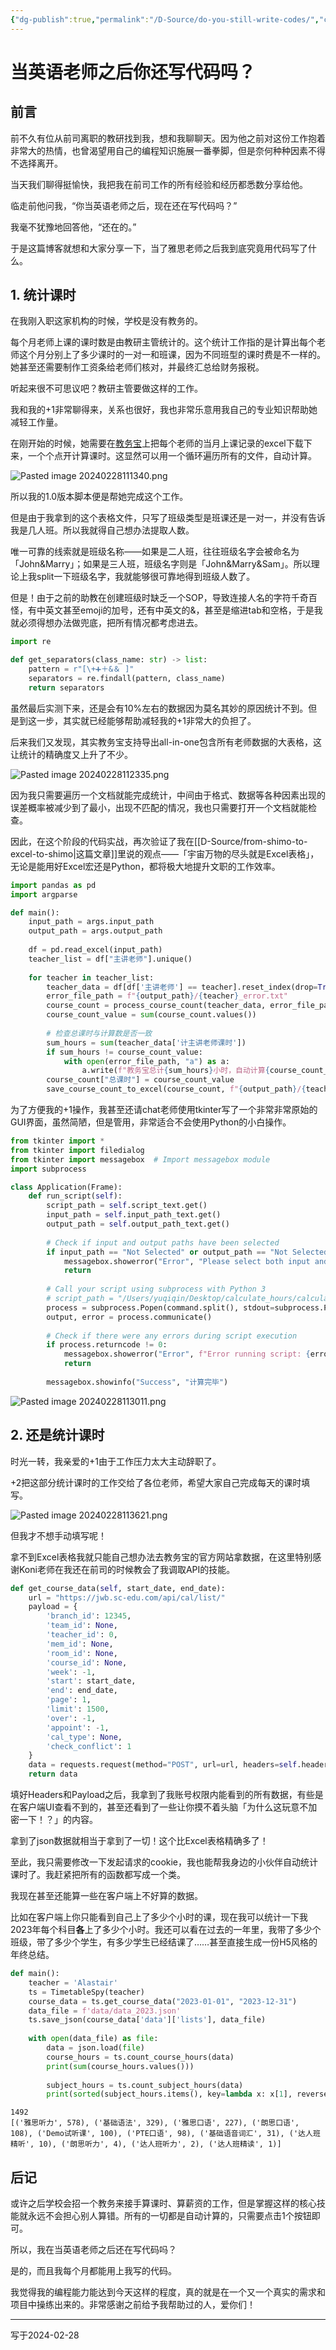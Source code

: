 ```yaml
---
{"dg-publish":true,"permalink":"/D-Source/do-you-still-write-codes/","created":"2024-02-28T10:19:58.395+08:00"}
---
```



# 当英语老师之后你还写代码吗？

## 前言

前不久有位从前司离职的教研找到我，想和我聊聊天。因为他之前对这份工作抱着非常大的热情，也曾渴望用自己的编程知识施展一番拳脚，但是奈何种种因素不得不选择离开。

当天我们聊得挺愉快，我把我在前司工作的所有经验和经历都悉数分享给他。

临走前他问我，“你当英语老师之后，现在还在写代码吗？”

我毫不犹豫地回答他，“还在的。”

于是这篇博客就想和大家分享一下，当了雅思老师之后我到底究竟用代码写了什么。

## 1. 统计课时

在我刚入职这家机构的时候，学校是没有教务的。

每个月老师上课的课时数是由教研主管统计的。这个统计工作指的是计算出每个老师这个月分别上了多少课时的一对一和班课，因为不同班型的课时费是不一样的。她甚至还需要制作工资条给老师们核对，并最终汇总给财务报税。

听起来很不可思议吧？教研主管要做这样的工作。

我和我的+1非常聊得来，关系也很好，我也非常乐意用我自己的专业知识帮助她减轻工作量。

在刚开始的时候，她需要在[教务宝](https://jwb.sc-edu.com/)上把每个老师的当月上课记录的excel下载下来，一个个点开计算课时。这显然可以用一个循环遍历所有的文件，自动计算。

![Pasted image 20240228111340.png](/img/user/B-Attachment/Pasted%20image%2020240228111340.png)

所以我的1.0版本脚本便是帮她完成这个工作。

但是由于我拿到的这个表格文件，只写了班级类型是班课还是一对一，并没有告诉我是几人班。所以我就得自己想办法提取人数。

唯一可靠的线索就是班级名称——如果是二人班，往往班级名字会被命名为「John&Marry」；如果是三人班，班级名字则是「John&Marry&Sam」。所以理论上我split一下班级名字，我就能够很可靠地得到班级人数了。

但是！由于之前的助教在创建班级时缺乏一个SOP，导致连接人名的字符千奇百怪，有中英文甚至emoji的加号，还有中英文的&，甚至是缩进tab和空格，于是我就必须得想办法做兜底，把所有情况都考虑进去。

```Python
import re

def get_separators(class_name: str) -> list:  
    pattern = r"[\+➕＋&＆ ]"    
    separators = re.findall(pattern, class_name)  
    return separators
```

虽然最后实测下来，还是会有10%左右的数据因为莫名其妙的原因统计不到。但是到这一步，其实就已经能够帮助减轻我的+1非常大的负担了。

后来我们又发现，其实教务宝支持导出all-in-one包含所有老师数据的大表格，这让统计的精确度又上升了不少。

![Pasted image 20240228112335.png](/img/user/B-Attachment/Pasted%20image%2020240228112335.png)

因为我只需要遍历一个文档就能完成统计，中间由于格式、数据等各种因素出现的误差概率被减少到了最小，出现不匹配的情况，我也只需要打开一个文档就能检查。

因此，在这个阶段的代码实战，再次验证了我在[[D-Source/from-shimo-to-excel-to-shimo\|这篇文章]]里说的观点——「宇宙万物的尽头就是Excel表格」，无论是能用好Excel宏还是Python，都将极大地提升文职的工作效率。

```Python
import pandas as pd
import argparse

def main():  
    input_path = args.input_path  
    output_path = args.output_path  
  
    df = pd.read_excel(input_path)  
    teacher_list = df["主讲老师"].unique()  
  
    for teacher in teacher_list:  
        teacher_data = df[df['主讲老师'] == teacher].reset_index(drop=True)  
        error_file_path = f"{output_path}/{teacher}_error.txt"  
        course_count = process_course_count(teacher_data, error_file_path)  
        course_count_value = sum(course_count.values())  
  
        # 检查总课时与计算数是否一致  
        sum_hours = sum(teacher_data['计主讲老师课时'])  
        if sum_hours != course_count_value:  
            with open(error_file_path, "a") as a:  
                a.write(f"教务宝总计{sum_hours}小时，自动计算{course_count_value}小时，相差{sum_hours-course_count_value}小时")  
        course_count["总课时"] = course_count_value  
        save_course_count_to_excel(course_count, f"{output_path}/{teacher}.xlsx")
```

为了方便我的+1操作，我甚至还请chat老师使用tkinter写了一个非常非常原始的GUI界面，虽然简陋，但是管用，非常适合不会使用Python的小白操作。

```Python
from tkinter import *  
from tkinter import filedialog  
from tkinter import messagebox  # Import messagebox module  
import subprocess

class Application(Frame):
	def run_script(self):  
	    script_path = self.script_text.get()  
	    input_path = self.input_path_text.get()  
	    output_path = self.output_path_text.get()  
	  
	    # Check if input and output paths have been selected  
	    if input_path == "Not Selected" or output_path == "Not Selected":  
	        messagebox.showerror("Error", "Please select both input and output paths.")  
	        return  
	  
	    # Call your script using subprocess with Python 3  
	    # script_path = "/Users/yuqiqin/Desktop/calculate_hours/calculate_salary.py"    command = f"python3 {script_path} --input_path {input_path} --output_path {output_path}"  
	    process = subprocess.Popen(command.split(), stdout=subprocess.PIPE, stderr=subprocess.PIPE)  
	    output, error = process.communicate()  
	  
	    # Check if there were any errors during script execution  
	    if process.returncode != 0:  
	        messagebox.showerror("Error", f"Error running script: {error.decode()}")  
	        return  
	  
	    messagebox.showinfo("Success", "计算完毕")
```

![Pasted image 20240228113011.png](/img/user/B-Attachment/Pasted%20image%2020240228113011.png)

## 2. 还是统计课时

时光一转，我亲爱的+1由于工作压力太大主动辞职了。

+2把这部分统计课时的工作交给了各位老师，希望大家自己完成每天的课时填写。

![Pasted image 20240228113621.png](/img/user/B-Attachment/Pasted%20image%2020240228113621.png)

但我才不想手动填写呢！

拿不到Excel表格我就只能自己想办法去教务宝的官方网站拿数据，在这里特别感谢Koni老师在我还在前司的时候教会了我调取API的技能。

```Python
def get_course_data(self, start_date, end_date):  
    url = "https://jwb.sc-edu.com/api/cal/list/"  
    payload = {  
        'branch_id': 12345,  
        'team_id': None,  
        'teacher_id': 0,  
        'mem_id': None,  
        'room_id': None,  
        'course_id': None,  
        'week': -1,  
        'start': start_date,  
        'end': end_date,  
        'page': 1,  
        'limit': 1500,  
        'over': -1,  
        'appoint': -1,  
        'cal_type': None,  
        'check_conflict': 1  
    }  
    data = requests.request(method="POST", url=url, headers=self.headers, data=payload).json()  
    return data
```

填好Headers和Payload之后，我拿到了我账号权限内能看到的所有数据，有些是在客户端UI查看不到的，甚至还看到了一些让你摸不着头脑「为什么这玩意不加密一下！？」的内容。

拿到了json数据就相当于拿到了一切！这个比Excel表格精确多了！

至此，我只需要修改一下发起请求的cookie，我也能帮我身边的小伙伴自动统计课时了。我赶紧把所有的函数都写成一个类。

我现在甚至还能算一些在客户端上不好算的数据。

比如在客户端上你只能看到自己上了多少个小时的课，现在我可以统计一下我2023年每个科目**各**上了多少个小时。我还可以看在过去的一年里，我带了多少个班级，带了多少个学生，有多少学生已经结课了……甚至直接生成一份H5风格的年终总结。

```Python
def main():  
    teacher = 'Alastair'  
    ts = TimetableSpy(teacher)  
    course_data = ts.get_course_data("2023-01-01", "2023-12-31")  
    data_file = f'data/data_2023.json'  
    ts.save_json(course_data['data']['lists'], data_file)  
  
    with open(data_file) as file:  
        data = json.load(file)  
        course_hours = ts.count_course_hours(data)  
        print(sum(course_hours.values()))  
  
        subject_hours = ts.count_subject_hours(data)  
        print(sorted(subject_hours.items(), key=lambda x: x[1], reverse=True))
```

```
1492
[('雅思听力', 578), ('基础语法', 329), ('雅思口语', 227), ('朗思口语', 108), ('Demo试听课', 100), ('PTE口语', 98), ('基础语音词汇', 31), ('达人班精听', 10), ('朗思听力', 4), ('达人班听力', 2), ('达人班精读', 1)]
```

## 后记

或许之后学校会招一个教务来接手算课时、算薪资的工作，但是掌握这样的核心技能就永远不会担心别人算错。所有的一切都是自动计算的，只需要点击1个按钮即可。

所以，我在当英语老师之后还在写代码吗？

是的，而且我每个月都能用上我写的代码。

我觉得我的编程能力能达到今天这样的程度，真的就是在一个又一个真实的需求和项目中操练出来的。非常感谢之前给予我帮助过的人，爱你们！

---
写于2024-02-28